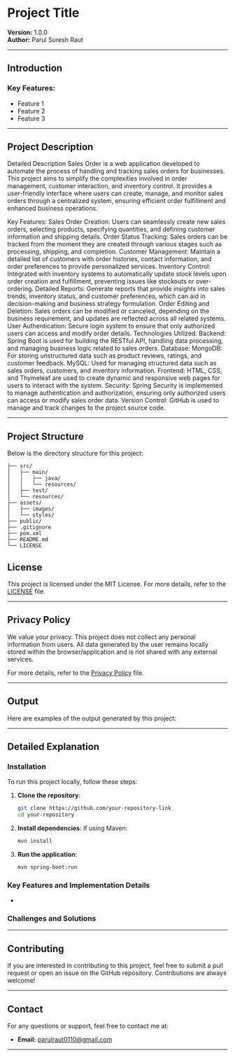 
# Project Title

**Version:** 1.0.0  
**Author:** Parul Suresh Raut  

---

## Introduction


### Key Features:
- Feature 1
- Feature 2
- Feature 3

---

## Project Description

Detailed Description
Sales Order is a web application developed to automate the process of handling and tracking sales orders for businesses. This project aims to simplify the complexities involved in order management, customer interaction, and inventory control. It provides a user-friendly interface where users can create, manage, and monitor sales orders through a centralized system, ensuring efficient order fulfillment and enhanced business operations.

Key Features:
Sales Order Creation: Users can seamlessly create new sales orders, selecting products, specifying quantities, and defining customer information and shipping details.
Order Status Tracking: Sales orders can be tracked from the moment they are created through various stages such as processing, shipping, and completion.
Customer Management: Maintain a detailed list of customers with order histories, contact information, and order preferences to provide personalized services.
Inventory Control: Integrated with inventory systems to automatically update stock levels upon order creation and fulfillment, preventing issues like stockouts or over-ordering.
Detailed Reports: Generate reports that provide insights into sales trends, inventory status, and customer preferences, which can aid in decision-making and business strategy formulation.
Order Editing and Deletion: Sales orders can be modified or canceled, depending on the business requirement, and updates are reflected across all related systems.
User Authentication: Secure login system to ensure that only authorized users can access and modify order details.
Technologies Utilized:
Backend: Spring Boot is used for building the RESTful API, handling data processing, and managing business logic related to sales orders.
Database:
MongoDB: For storing unstructured data such as product reviews, ratings, and customer feedback.
MySQL: Used for managing structured data such as sales orders, customers, and inventory information.
Frontend: HTML, CSS, and Thymeleaf are used to create dynamic and responsive web pages for users to interact with the system.
Security: Spring Security is implemented to manage authentication and authorization, ensuring only authorized users can access or modify sales order data.
Version Control: GitHub is used to manage and track changes to the project source code.

---

## Project Structure

Below is the directory structure for this project:

```
├── src/
│   ├── main/
│   │   ├── java/
│   │   └── resources/
│   ├── test/
│   └── resources/
├── assets/
│   ├── images/
│   └── styles/
├── public/
├── .gitignore
├── pom.xml
├── README.md
└── LICENSE
```

## License

This project is licensed under the MIT License. For more details, refer to the [LICENSE](./LICENSE) file.

---

## Privacy Policy

We value your privacy. This project does not collect any personal information from users. All data generated by the user remains locally stored within the browser/application and is not shared with any external services.

For more details, refer to the [Privacy Policy](./PRIVACY_POLICY.md) file.

---

## Output

Here are examples of the output generated by this project:

---

## Detailed Explanation

### Installation

To run this project locally, follow these steps:

1. **Clone the repository**:
   ```bash
   git clone https://github.com/your-repository-link
   cd your-repository
   ```

2. **Install dependencies**:
   If using Maven:
   ```bash
   mvn install
   ```

3. **Run the application**:
   ```bash
   mvn spring-boot:run
   ```

### Key Features and Implementation Details

-
### Challenges and Solutions


---

## Contributing

If you are interested in contributing to this project, feel free to submit a pull request or open an issue on the GitHub repository. Contributions are always welcome!

---

## Contact

For any questions or support, feel free to contact me at:
- **Email:** [parulraut0110@gmail.com](mailto:parulraut0110@gmail.com)

---

